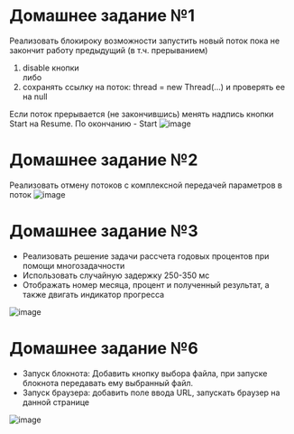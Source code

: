 # Домашнее задание №1


Реализовать блокироку возможности запустить новый поток пока не закончит работу предыдущий (в т.ч. прерыванием)
1. disable кнопки <br>
либо
2. сохранять ссылку на поток:  thread = new Thread(...) и проверять ее на null


Если поток прерывается (не закончившись) менять надпись кнопки Start на Resume. По окончанию - Start
![image](https://user-images.githubusercontent.com/108671823/223214593-2e1b3a3b-2f30-4d3d-8a85-11d8c94ec65b.png)




# Домашнее задание №2


Реализовать отмену потоков с комплексной передачей параметров в поток
![image](https://user-images.githubusercontent.com/108671823/224785875-60b50464-5343-4475-9a28-024218a2465c.png)





# Домашнее задание №3


- Реализовать решение задачи рассчета годовых процентов при помощи многозадачности
- Использовать случайную задержку 250-350 мс
- Отображать номер месяца, процент и полученный результат, а также двигать индикатор прогресса 


![image](https://user-images.githubusercontent.com/108671823/225456955-de1e0e50-4e93-4966-ac13-20c0bb3b5134.png)



# Домашнее задание №6


- Запуск блокнота: Добавить кнопку выбора файла, при запуске блокнота передавать ему выбранный файл.
- Запуск браузера: добавить поле ввода URL, запускать браузер на данной странице 


![image](https://user-images.githubusercontent.com/108671823/225953180-c6828e78-3a23-49e4-b9fa-15cc81bfd6a7.png)

